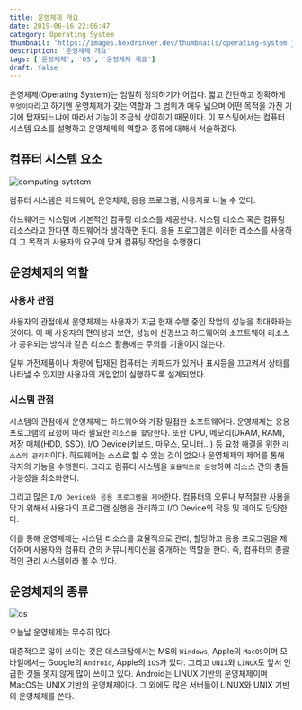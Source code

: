 ```yaml
---
title: 운영체제 개요
date: 2019-06-16 22:06:47
category: Operating System
thumbnail: 'https://images.hexdrinker.dev/thumbnails/operating-system.jpeg'
description: '운영체제 개요'
tags: ['운영체제', 'OS', '운영체제 개요']
draft: false
---
```


운영체제(Operating System)는 엄밀히 정의하기가 어렵다. 짧고 간단하고 정확하게 `무엇이다`라고 하기엔 운영체제가 갖는 역할과 그 범위가 매우 넓으며 어떤 목적을 가진 기기에 탑재되느냐에 따라서 기능이 조금씩 상이하기 때문이다. 이 포스팅에서는 컴퓨터 시스템 요소를 설명하고 운영체제의 역할과 종류에 대해서 서술하겠다.

## 컴퓨터 시스템 요소

![computing-sytstem](https://images.hexdrinker.dev/operating-system/os-overview/computing-system.png)

컴퓨터 시스템은 하드웨어, 운영체제, 응용 프로그램, 사용자로 나눌 수 있다.

하드웨어는 시스템에 기본적인 컴퓨팅 리소스를 제공한다. 시스템 리소스 혹은 컴퓨팅 리소스라고 한다면 하드웨어라 생각하면 된다. 응용 프로그램은 이러한 리소스를 사용하여 그 목적과 사용자의 요구에 맞게 컴퓨팅 작업을 수행한다.

## 운영체제의 역할

### 사용자 관점

사용자의 관점에서 운영체제는 사용자가 지금 현재 수행 중인 작업의 성능을 최대화하는 것이다. 이 때 사용자의 편의성과 보안, 성능에 신경쓰고 하드웨어와 소프트웨어 리소스가 공유되는 방식과 같은 리소스 활용에는 주의를 기울이지 않는다.

일부 가전제품이나 차량에 탑재된 컴퓨터는 키패드가 있거나 표시등을 끄고켜서 상태를 나타낼 수 있지만 사용자의 개입없이 실행하도록 설계되었다.

### 시스템 관점

시스템의 관점에서 운영체제는 하드웨어와 가장 밀접한 소프트웨어다. 운영체제는 응용 프로그램의 요청에 따라 필요한 `리소스를 할당`한다.
또한 CPU, 메모리(DRAM, RAM), 저장 매체(HDD, SSD), I/O Device(키보드, 마우스, 모니터...) 등 요청 해결을 위한 `리소스의 관리자`이다.
하드웨어는 스스로 할 수 있는 것이 없으나 운영체제의 제어를 통해 각자의 기능을 수행한다. 그리고 컴퓨터 시스템을 `효율적으로 운영`하여 리소스 간의 충돌 가능성을 최소화한다.

그리고 많은 `I/O Device와 응용 프로그램을 제어`한다. 컴퓨터의 오류나 부적절한 사용을 막기 위해서 사용자의 프로그램 실행을 관리하고 I/O Device의 작동 및 제어도 담당한다.

이를 통해 운영체제는 시스템 리소스를 효율적으로 관리, 할당하고 응용 프로그램을 제어하며 사용자와 컴퓨터 간의 커뮤니케이션을 중개하는 역할을 한다. 즉, 컴퓨터의 총괄적인 관리 시스템이라 볼 수 있다.

## 운영체제의 종류

![os](https://images.hexdrinker.dev/operating-system/os-overview/os.png)

오늘날 운영체제는 무수히 많다.

대중적으로 많이 쓰이는 것은 데스크탑에서는 MS의 `Windows`, Apple의 `MacOS`이며 모바일에서는 Google의 `Android`, Apple의 `iOS`가 있다.
그리고 `UNIX`와 `LINUX`도 앞서 언급한 것들 못지 않게 많이 쓰이고 있다. Android는 LINUX 기반의 운영체제이며 MacOS는 UNIX 기반의 운영체제이다. 그 외에도 많은 서버들이 LINUX와 UNIX 기반의 운영체제를 쓴다.
